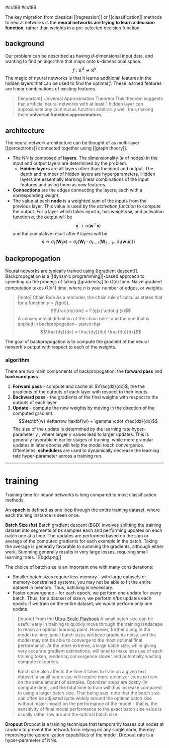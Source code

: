 #cs188 #cs189 

The key migration from classical [[regression]] or [[classification]] methods to neural networks is the **neural networks are trying to learn a decision function**, rather than weights in a pre-selected decision function.

## background
Our problem can be described as having $d$-dimensional input data, and wanting to find an algorithm that maps onto $k$-dimensional space.
$$f: \mathbb{R}^d \rightarrow \mathbb{R}^k$$
The magic of neural networks is that it learns additional features in the hidden layers that can be used to find the optimal $f$. These learned features are linear combinations of existing features.

>[!important] Universal Approximation Theorem
>This theorem suggests that artificial neural networks with at least 1 hidden layer can approximate any continuous function arbitrarily well, thus making them **universal function approximators**.

## architecture
The neural network architecture can be thought of as multi-layer [[perceptrons]] connected together using [[graph theory]].
- The NN is composed of **layers**. The dimensionality (# of nodes) in the input and output layers are determined by the problem. 
	- **Hidden layers** are all layers other than the input and output. The depth and number of hidden layers are hyperparameters. Hidden layers are essentially learning linear combinations of the input features and using them as new features.
- **Connections** are the edges connecting the layers, each with a corresponding *weight*.
- The value at each **node** is a weighted sum of the inputs from the previous layer. This value is used by the *activation function* to compute the output.
For a layer which takes input $\textbf{x}$, has weights $\textbf{w}$, and activation function $\sigma$, the output will be 
$$\textbf{x} \rightarrow \sigma(\textbf{w}^\top\textbf{x})$$
and the cumulative result after $\ell$ layers will be 
$$\textbf{x} \rightarrow \sigma_{\ell}(\textbf{W}_\ell\textbf{x}) = \sigma_\ell(\textbf{W}_\ell \cdot \sigma_{\ell-1}(\textbf{W}_{\ell -1} \dots \sigma_1(\textbf{w}_1 \textbf{x})))$$

## backpropogation
Neural networks are typically trained using [[gradient descent]]. Backpropogation is a [[dynamic programming]]-based approach to speeding up the process of taking [[gradients]] to $O(n)$ time. Naive gradient computation takes $O(n^2)$ time, where $n$ is your number of edges, or weights.

> [!note] Chain Rule
> As a reminder, the chain rule of calculus states that for a function $y = f(g(x))$, $$\frac{dy}{dx} = f'(g(x) \cdot g'(x)$$
> A consequential definition of the chain rule--and the one that is applied in backpropogation--states that $$\frac{dy}{dx} = \frac{dy}{du} \frac{du}{dx}$$

The goal of backpropogation is to compute the gradient of the neural network's output with respect to each of the weights.

### algorithm
There are two main components of backpropogation: the **forward pass** and **backward pass**. 
1. **Forward pass** - compute and cache all $\frac{dz}{dx}$, the the gradients of the outputs of each layer with respect to their inputs
2. **Backward pass** - the gradients of the final weights with respect to the outputs of each layer
3. **Update** - compute the new weights by moving in the direction of the computed gradient.
$$\textbf{w} \leftarrow \textbf{w} + \gamma \cdot \frac{dz}{dx}$$
The size of the update is determined by the learning rate hyper-parameter $\gamma$ , where larger $\gamma$ values lead to larger updates. This is generally favorable in earlier stages of training, while more granular updates in later epochs will help the model reach convergence. Oftentimes, **schedulers** are used to dynamically decrease the learning rate hyper-parameter across a training run.
---
# training
Training time for neural networks is long compared to most classification methods.

An **epoch** is defined as one loop through the entire training dataset, where each training instance is seen once.

**Batch Size ($bs$)**
Batch gradient descent (BGD) involves splitting the training dataset into segments of $bs$ samples each and performing updates on each batch one at a time. The updates are performed based on the sum or average of the computed gradients for each example in the batch. Taking the average is generally favorable to summing the gradients, although either work. Summing generally results in very large losses, requiring small learning rates. 
![[bgd.png]]

The choice of batch size is an important one with many considerations:
- Smaller batch sizes require less memory - with large datasets or memory-constrained systems, you may not be able to fit the entire dataset in memory. Thus, batching is necessary.
- Faster convergence - for each epoch, we perform one update for every batch. Thus, for a dataset of size $n$, we perform $n / bs$ updates each epoch. If we train on the entire dataset, we would perform only one update.

>[!quote] From the [Ultra-Scale Playbook](https://huggingface.co/spaces/nanotron/ultrascale-playbook?section=memory_usage_in_transformers)
>A small batch size can be useful early in training to quickly move through the training landscape to reach an optimal learning point. However, further along in the model training, small batch sizes will keep gradients noisy, and the model may not be able to converge to the most optimal final performance. At the other extreme, a large batch size, while giving very accurate gradient estimations, will tend to make less use of each training token, rendering convergence slower and potentially wasting compute resources.
>
>Batch size also affects the time it takes to train on a given text dataset: a small batch size will require more optimizer steps to train on the same amount of samples. Optimizer steps are costly (in compute time), and the total time to train will thus increase compared to using a larger batch size. That being said, note that the batch size can often be adjusted quite widely around the optimal batch size without major impact on the performance of the model - that is, the sensitivity of final model performance to the exact batch size value is usually rather low around the optimal batch size.

**Dropout**
Dropout is a training technique that temporarily tosses out nodes at random to prevent the network from relying on any single node, thereby improving the generalization capabilities of the model. Dropout rate is a hyper-parameter of NNs.